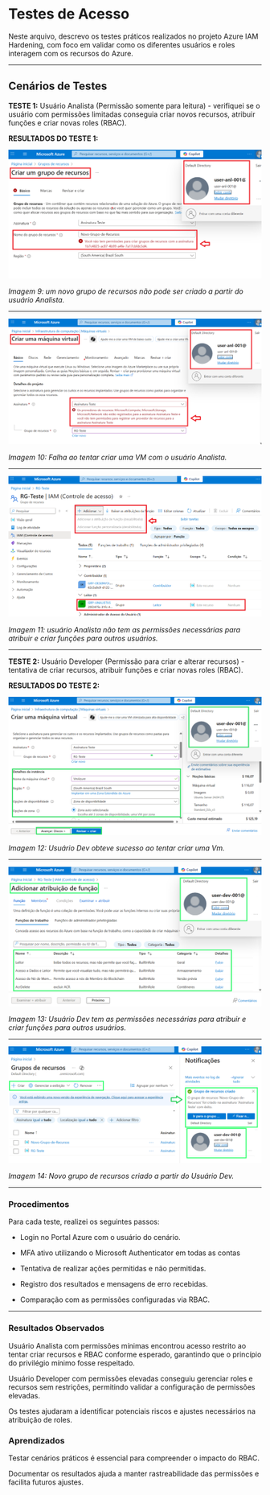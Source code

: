 # Testes de Acesso

Neste arquivo, descrevo os testes práticos realizados no projeto Azure IAM Hardening, com foco em validar como os diferentes usuários e roles interagem com os recursos do Azure.

---

## Cenários de Testes

**TESTE 1:** Usuário Analista (Permissão somente para leitura) - verifiquei se o usuário com permissões limitadas conseguia criar novos recursos, atribuir funções e criar novas roles (RBAC).

**RESULTADOS DO TESTE 1:**

![RG Failure](../images/access_test/Failure/RG_Failure.png)

*Imagem 9: um novo grupo de recursos não pode ser criado a partir do usuário Analista.*

---

![VM Falha](../images/access_test/Failure/VM_Failure.png)

*Imagem 10: Falha ao tentar criar uma VM com o usuário Analista.*

---

![RBAC Failure](../images/access_test/Failure/RBAC_Failure.png)

*Imagem 11: usuário Analista não tem as permissões necessárias para atribuir e criar funções para outros usuários.*

---

**TESTE 2:** Usuário Developer (Permissão para criar e alterar recursos) - tentativa de criar recursos, atribuir funções e criar novas roles (RBAC).

**RESULTADOS DO TESTE 2:**

![RBAC Success](../images/access_test/Success/Vm_Success.png)

*Imagem 12: Usuário Dev obteve sucesso ao tentar criar uma Vm.*

---

![RBAC Success](../images/access_test/Success/RBAC_Success.png)

*Imagem 13: Usuário Dev tem as permissões necessárias para atribuir e criar funções para outros usuários.*

---

![RG Success](../images/access_test/Success/RG_Success.png)

*Imagem 14: Novo grupo de recursos criado a partir do Usuário Dev.*

---

### Procedimentos

Para cada teste, realizei os seguintes passos:

- Login no Portal Azure com o usuário do cenário.

- MFA ativo utilizando o Microsoft Authenticator em todas as contas

- Tentativa de realizar ações permitidas e não permitidas.

- Registro dos resultados e mensagens de erro recebidas.

- Comparação com as permissões configuradas via RBAC.

---

### Resultados Observados

Usuário Analista com permissões mínimas encontrou acesso restrito ao tentar criar recursos e RBAC conforme esperado, garantindo que o princípio do privilégio mínimo fosse respeitado.

Usuário Developer com permissões elevadas conseguiu gerenciar roles e recursos sem restrições, permitindo validar a configuração de permissões elevadas.

Os testes ajudaram a identificar potenciais riscos e ajustes necessários na atribuição de roles.

### Aprendizados

Testar cenários práticos é essencial para compreender o impacto do RBAC.

Documentar os resultados ajuda a manter rastreabilidade das permissões e facilita futuros ajustes.
